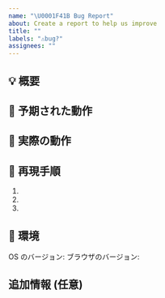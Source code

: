 ```yaml
---
name: "\U0001F41B Bug Report"
about: Create a report to help us improve
title: ""
labels: "⚠️bug?"
assignees: ""
---
```


## 💡 概要

<!-- 報告内容について、簡潔に記述してください。 -->

## 🥰 予期された動作

<!-- 本来期待されていた動作について、記述してください。 -->

## 🤬 実際の動作

<!--
期待される動作の代わりに何が起こるかを教えてください。
開発者コンソールやサーバーのログファイルにアクセスできるのであれば、そのエラーも含めて教えてください。
-->

## 📝 再現手順

1.
2.
3.

## 📌 環境

<!-- Tell us where on the platform it happens -->

OS のバージョン:
ブラウザのバージョン:

## 追加情報 (任意)
